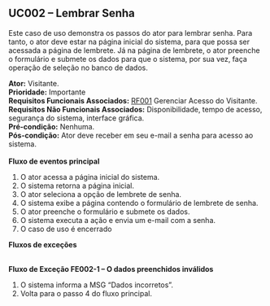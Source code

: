 ## UC002 – Lembrar Senha ##
Este caso de uso demonstra os passos do ator para lembrar senha. Para tanto, o ator deve estar na página inicial do sistema, para que possa ser acessada a página de lembrete. Já na página de lembrete, o ator preenche o formulário e submete os dados para que o sistema, por sua vez, faça operação de seleção no banco de dados.

**Ator:** Visitante.<br>
<b>Prioridade:</b> Importante<br>
<b>Requisitos Funcionais Associados:</b> <a href='RF001.md'>RF001</a> Gerenciar Acesso do Visitante.<br>
<b>Requisitos Não Funcionais Associados:</b> Disponibilidade, tempo de acesso, segurança do sistema, interface gráfica.<br>
<b>Pré-condição:</b> Nenhuma.<br>
<b>Pós-condição:</b> Ator deve receber em seu e-mail a senha para acesso ao sistema.<br><br>
<b>Fluxo de eventos principal</b>
<ol><li>O ator acessa a página inicial do sistema.<br>
</li><li>O sistema retorna a página inicial.<br>
</li><li>O ator seleciona a opção de lembrete de senha.<br>
</li><li>O sistema exibe a página contendo o formulário de lembrete de senha.<br>
</li><li>O ator preenche o formulário e submete os dados.<br>
</li><li>O sistema executa a ação e envia um e-mail com a senha.<br>
</li><li>O caso de uso é encerrado</li></ol>

<b>Fluxos de exceções</b><br><br>

<b>Fluxo de Exceção FE002-1 – O dados preenchidos inválidos</b>
<ol><li>O sistema informa a MSG “Dados incorretos”.<br>
</li><li>Volta para o passo 4 do fluxo principal.